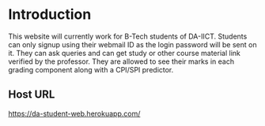 # Introduction
This website will currently work for B-Tech students of DA-IICT. Students can only signup using their webmail ID as the login password will be sent on it. They can ask queries and can get study or other course material link verified by the professor. They are allowed to see their marks in each grading component along with a CPI/SPI predictor.

## Host URL
https://da-student-web.herokuapp.com/
